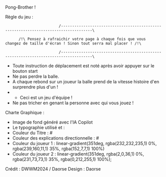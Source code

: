 Pong-Brother ! 

Règle du jeu : 

                            /------------------------------------------------------------------------------------\
                                    
          /!\ Pensez à rafraichir votre page à chaque fois que vous changez de taille d'écran ! Sinon tout serra mal placer ! /!\
                  
                            /------------------------------------------------------------------------------------\


- Toute instruction de déplacement est noté après avoir appuyer sur le bouton start
- Ne pas perdre la balle.
- A chaque rebond sur un joueur la balle prend de la vitesse histoire d'en surprendre plus d'un !
- - Ceci est un jeu d'équipe !
- Ne pas tricher en genant la personne avec qui vous jouez !



Charte Graphique : 
- Image de fond généré avec l'IA Copilot
- Le typographie utilisé et :
- Couleur du Titre : #
- Couleur des explications directionnelle : #
- Couleur du joueur 1 : linear-gradient(351deg, rgba(232,232,235,1) 0%, rgba(239,160,11,1) 35%, rgba(152,7,7,1) 100%)
- Couleur du joueur 2 : linear-gradient(351deg, rgba(2,0,36,1) 0%, rgba(231,73,73,1) 35%, rgba(0,212,255,1) 100%);






Crédit : DWWM2024 / Daorse
Design : Daorse
